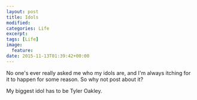 ```yaml
---
layout: post
title: Idols
modified:
categories: Life
excerpt:
tags: [Life]
image:
  feature:
date: 2015-11-13T01:39:42+00:00
---
```


No one's ever really asked me who my idols are, and I'm always itching for it to happen for some reason. So why not post about it?

My biggest idol has to be Tyler Oakley. 